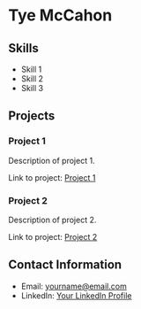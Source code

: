 
# Tye McCahon

## Skills

- Skill 1
- Skill 2
- Skill 3

## Projects

### Project 1

Description of project 1.

Link to project: [Project 1](https://github.com/yourusername/project1)

### Project 2

Description of project 2.

Link to project: [Project 2](https://github.com/yourusername/project2)

## Contact Information

- Email: yourname@email.com
- LinkedIn: [Your LinkedIn Profile](https://www.linkedin.com/in/yourusername/)
